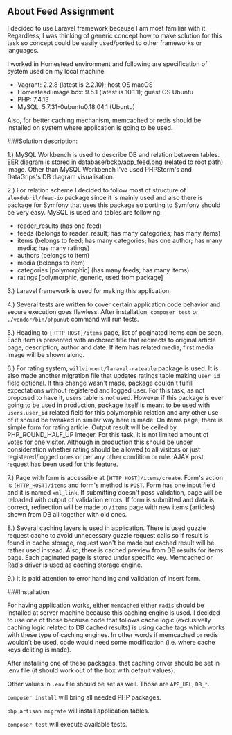 ## About Feed Assignment

I decided to use Laravel framework because I am most familiar with it.
Regardless, I was thinking of generic concept how to make solution for this task so concept could be easily used/ported to other frameworks or languages.

I worked in Homestead environment and following are specification of system used on my local machine:

- Vagrant: 2.2.8 (latest is 2.2.10); host OS macOS
- Homestead image box: 9.5.1 (latest is 10.1.1); guest OS Ubuntu
- PHP: 7.4.13
- MySQL: 5.7.31-0ubuntu0.18.04.1 (Ubuntu)

Also, for better caching mechanism, memcached or redis should be installed on system where application is going to be used. 

###Solution description:
 
1.) MySQL Workbench is used to describe DB and relation between tables. EER diagram is stored in database/bckp/app_feed.png (related to root path) image. Other than MySQL Workbench I've used PHPStorm's and DataGrips's DB diagram visualisation. 

2.) For relation scheme I decided to follow most of structure of `alexdebril/feed-io` package since it is mainly used and also there is package for Symfony that uses this package so porting to Symfony should be very easy. MySQL is used and tables are following:

- reader_results (has one feed)
- feeds (belongs to reader_result; has many categories; has many items)
- items (belongs to feed; has many categories; has one author; has many media; has many ratings)
- authors (belongs to item)
- media (belongs to item)
- categories [polymorphic] (has many feeds; has many items)
- ratings [polymorphic, generic, used from package]

3.) Laravel framework is used for making this application.

4.) Several tests are written to cover certain application code behavior and secure execution goes flawless. After installation, `composer test` or `./vendor/bin/phpunut` command will run tests.

5.) Heading to `[HTTP_HOST]/items` page, list of paginated items can be seen. Each item is presented with anchored title that redirects to original article page, description, author and date. If item has related media, first media image will be shown along.

6.) For rating system, `willvincent/laravel-rateable` package is used. It is also made another migration file that updates ratings table making `user_id` field optional. If this change wasn't made, package couldn't fulfill expectations without registered and logged user. For this task, as not proposed to have it, users table is not used. However if this package is ever going to be used in production, package itself is meant to be used with `users.user_id` related field for this polymorphic relation and any other use of it should be tweaked in similar way here is made. On items page, there is simple form for rating article. Output result will be ceiled by PHP_ROUND_HALF_UP integer. For this task, it is not limited amount of votes for one visitor. Although in production this should be under consideration whether rating should be allowed to all visitors or just registered/logged ones or per any other condition or rule. AJAX post request has been used for this feature.

7.) Page with form is accessible at `[HTTP_HOST]/items/create`. Form's action is `[HTTP_HOST]/items` and form's method is `POST`. Form has one input field and it is named `xml_link`. If submitting doesn't pass validation, page will be reloaded with output of validation errors. If form is submitted and data is correct, redirection will be made to `/items` page with new items (articles) shown from DB all together with old ones. 
 
8.) Several caching layers is used in application. There is used guzzle request cache to avoid unnecessary guzzle request calls so if result is found in cache storage, request won't be made but cached result will be rather used instead. Also, there is cached preview from DB results for items page. Each paginated page is stored under specific key. Memcached or Radis driver is used as caching storage engine.

9.) It is paid attention to error handling and validation of insert form.

###Installation

For having application works, either `memcached` either `radis` should be installed at server machine because this caching engine is used. I decided to use one of those because code that follows cache logic (exclusivelly caching logic related to DB cached results) is using cache tags which works with these type of caching engines. In other words if memcached or redis wouldn't be used, code would need some modification (i.e. where cache keys deliting is made).

After installing one of these packages, that caching driver should be set in .env file (it should work out of the box with default values).

Other values in `.env` file should be set as well. Those are `APP_URL`, `DB_*`.

`composer install` will bring all needed PHP packages.

`php artisan migrate` will install application tables.

`composer test` will execute available tests. 
